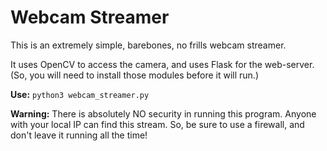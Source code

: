 # Webcam Streamer

This is an extremely simple, barebones, no frills webcam streamer.

It uses OpenCV to access the camera, and uses Flask for the web-server. (So, you will need to install those modules before it will run.)

**Use:**  `python3 webcam_streamer.py`

**Warning:** There is absolutely NO security in running this program. Anyone with your local IP can find this stream. So, be sure to use a firewall, and don't leave it running all the time!
